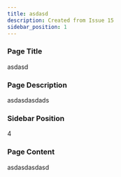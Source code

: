 ```yaml
---
title: asdasd
description: Created from Issue 15
sidebar_position: 1
---
```

### Page Title

asdasd

### Page Description

asdasdasdads

### Sidebar Position

4

### Page Content

asdasdasdasd
